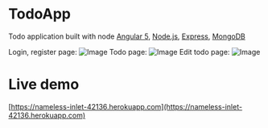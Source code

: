 # TodoApp

Todo application built with node [Angular 5](https://github.com/angular), [Node.js](https://github.com/nodejs/node), [Express](https://github.com/expressjs/express), [MongoDB](https://github.com/mongodb/mongo)

Login, register page:
![Image](https://user-images.githubusercontent.com/30903599/35507213-4e4cab3e-04ec-11e8-8bdf-6250cda990e0.png)
Todo page:
![Image](https://user-images.githubusercontent.com/30903599/35507195-43bc4d28-04ec-11e8-9e69-8369eaf36c7a.png)
Edit todo page:
![Image](https://user-images.githubusercontent.com/30903599/35507228-56d08ea6-04ec-11e8-8d60-3b297a451a74.png)

# Live demo

[https://nameless-inlet-42136.herokuapp.com](https://nameless-inlet-42136.herokuapp.com)







